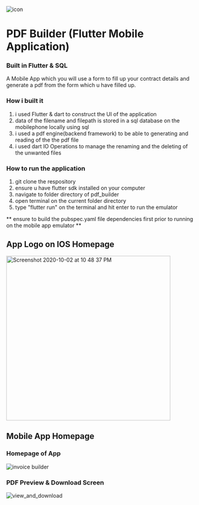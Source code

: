 ![icon](https://user-images.githubusercontent.com/22993048/94937048-a5d15e00-0501-11eb-890e-df3a4561d5e6.jpg)
# PDF Builder (Flutter Mobile Application)
### Built in Flutter & SQL
A Mobile App which you will use a form to fill up your contract details and generate a pdf from the form which u have filled up.

### How i built it
1. i used Flutter & dart to construct the UI of the application
2. data of the filename and filepath is stored in a sql database on the mobilephone locally using sql
3. i used a pdf engine(backend framework) to be able to generating and reading of the the pdf file
4. i used dart IO Operations to manage the renaming and the deleting of the unwanted files

### How to run the application
1. git clone the respository
2. ensure u have flutter sdk installed on your computer
3. navigate to folder directory of pdf_builder
4. open terminal on the current folder directory
5. type "flutter run" on the terminal and hit enter to run the emulator

** ensure to build the pubspec.yaml file dependencies first prior to running on the mobile app emulator **

## App Logo on IOS Homepage
<img width="435" alt="Screenshot 2020-10-02 at 10 48 37 PM" src="https://user-images.githubusercontent.com/22993048/94937364-11b3c680-0502-11eb-802c-905d034e674d.png">

## Mobile App Homepage
### Homepage of App
![invoice builder](https://user-images.githubusercontent.com/22993048/94992324-e2619000-05bb-11eb-820f-dbe36839beb0.jpeg)


### PDF Preview & Download Screen
![view_and_download](https://user-images.githubusercontent.com/22993048/94992294-a6c6c600-05bb-11eb-9a18-4629cd5e8572.jpg)
